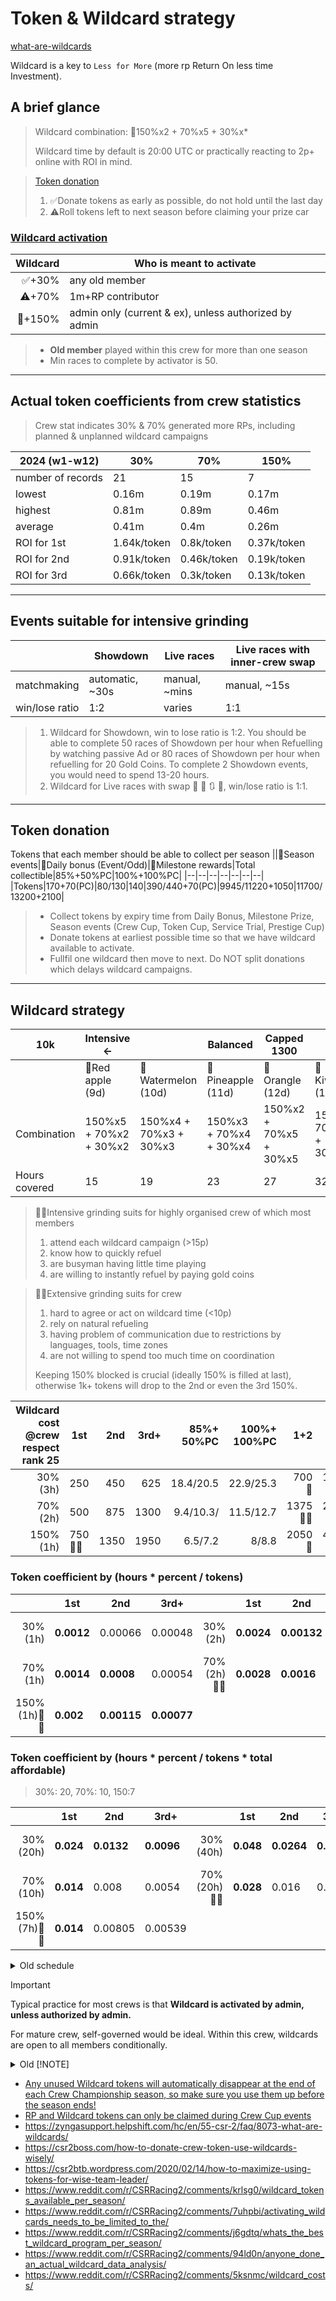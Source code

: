 # Token & Wildcard strategy

[what-are-wildcards](https://zyngasupport.helpshift.com/hc/en/55-csr-2/faq/8073-what-are-wildcards/)

Wildcard is a key to `Less for More` (more rp Return On less time Investment).

## A brief glance
> Wildcard combination: 🍊150%x2 + 70%x5 + 30%x*
> 
> Wildcard time by default is 20:00 UTC or practically reacting to 2p+ online with ROI in mind.

> [Token donation](#token-donation)
> 1. ✅️Donate tokens as early as possible, do not hold until the last day
> 3. ⚠️Roll tokens left to next season before claiming your prize car

### [Wildcard activation](#wildcard-strategy)
|Wildcard|Who is meant to activate|
|--:|--|
|✅️+30%|any old member|
|⚠️+70%|1m+RP contributor|
|🚫+150%|admin only (current & ex), unless authorized by admin|

> - **Old member** played within this crew for more than one season
> - Min races to complete by activator is 50.
---
## Actual token coefficients from crew statistics
> Crew stat indicates 30% & 70% generated more RPs, including planned & unplanned wildcard campaigns

|2024 (w1-w12)|30%|70%|150%|
|--|--|--|--|
|number of records|21|15|7|
|lowest|0.16m|0.19m|0.17m|
|highest|0.81m|0.89m|0.46m|
|average|0.41m|0.4m|0.26m|
|ROI for 1st|1.64k/token|0.8k/token|0.37k/token|
|ROI for 2nd|0.91k/token|0.46k/token|0.19k/token|
|ROI for 3rd|0.66k/token|0.3k/token|0.13k/token|
---
## Events suitable for intensive grinding
||Showdown|Live races|Live races with inner-crew swap|
|--|--|--|--|
|matchmaking|automatic, ~30s|manual, ~mins|manual, ~15s|
|win/lose ratio|1:2|varies|1:1|

> 1. Wildcard for Showdown, win to lose ratio is 1:2. You should be able to complete 50 races of Showdown per hour when Refuelling by watching passive Ad or 80 races of Showdown per hour when refuelling for 20 Gold Coins. To complete 2 Showdown events, you would need to spend 13-20 hours.
> 2. Wildcard for Live races with swap &#x1F501; &#x1F502; &#x1F503; &#x1F504;, win/lose ratio is 1:1.
---
## Token donation
Tokens that each member should be able to collect per season
||&#x1F4D8;Season events|&#x1F4D9;Daily bonus (Event/Odd)|&#x1F4D7;Milestone rewards|Total collectible|85%+50%PC|100%+100%PC|
|--|--|--|--|--|--|--|
|Tokens|170+70(PC)|80/130|140|390/440+70(PC)|9945/11220+1050|11700/13200+2100|

> - Collect tokens by expiry time from Daily Bonus, Milestone Prize, Season events (Crew Cup, Token Cup, Service Trial, Prestige Cup)
> - Donate tokens at earliest possible time so that we have wildcard available to activate.
> - Fullfil one wildcard then move to next. Do NOT split donations which delays wildcard campaigns.
---
## Wildcard strategy
|10k|Intensive <-||Balanced|Capped 1300||-> Extensive|
|--|--|--|--|--|--|--|
||&#x1F34E;Red apple (9d)|&#x1F349;Watermelon (10d)|&#x1F34D;Pineapple (11d)|&#x1F34A;Orangle (12d)|&#x1F95D;Kiwifruit (13d)|&#x1F34F;Green apple (14d)|
|Combination|150%x5 + 70%x2 + 30%x2|150%x4 + 70%x3 + 30%x3|150%x3 + 70%x4 + 30%x4|150%x2 + 70%x5 + 30%x5|150% + 70%x5 + 30%x7|150% + 70%x2 + 30%x13|
|Hours covered|15|19|23|27|32|44|

> 🍎🍉Intensive grinding suits for highly organised crew of which most members
> 1. attend each wildcard campaign (>15p)
> 2. know how to quickly refuel
> 3. are busyman having little time playing
> 4. are willing to instantly refuel by paying gold coins

> 🍏🥝Extensive grinding suits for crew
> 1. hard to agree or act on wildcard time (<10p)
> 2. rely on natural refueling
> 3. having problem of communication due to restrictions by languages, tools, time zones
> 4. are not willing to spend too much time on coordination
>
> Keeping 150% blocked is crucial (ideally 150% is filled at last), otherwise 1k+ tokens will drop to the 2nd or even the 3rd 150%.

|Wildcard cost @crew respect rank 25|1st|2nd|3rd+|85%+ 50%PC|100%+ 100%PC|1+2|+3|+4|+5|+6|+7|+*|
|-:|--|--:|--:|--:|--:|--:|:-:|:-:|--|:-:|--|:-:|
|30% (3h)|250|450|625|18.4/20.5|22.9/25.3|700🍎|1325🍉|1950&🍍|2575🍊|3200|3825🥝|🍏|
|70% (2h)|500|875|1300|9.4/10.3/|11.5/12.7|1375🍎🍏|2675🍉|3975🍍|5275🥝🍊|6575|7875||
|150% (1h)|750🍏🥝|1350|1950|6.5/7.2|8/8.8|2050🍊|4000🍍|5950🍉|7900🍎|9850|11800|

### Token coefficient by (hours * percent / tokens)
||1st|2nd|3rd+||1st|2nd|3rd+||1st|2nd|3rd+|
|--:|---|---|---|--:|---|---|---|--:|---|---|---|
|30%(1h)|**0.0012**|0.00066|0.00048|30%(2h)|**0.0024**|**0.00132**|0.00096|30%(3h)🥝🍏|**0.0036**|**0.00198**|**0.00144**|
|70%(1h)|**0.0014**|**0.0008**|0.00054|70%(2h)🍊🍍|**0.0028**|**0.0016**|**0.00108**|
|150%(1h)🍎🍉|**0.002**|**0.00115**|**0.00077**|||||||||

### Token coefficient by (hours * percent / tokens * total affordable)
> 30%: 20, 70%: 10, 150:7

||1st|2nd|3rd+||1st|2nd|3rd+||1st|2nd|3rd+|
|--:|---|---|---|--:|---|---|---|--:|---|---|---|
|30%(20h)|**0.024**|**0.0132**|**0.0096**|30%(40h)|**0.048**|**0.0264**|**0.0192**|30%(60h)🥝🍏|**0.072**|**0.0396**|**0.0288**|
|70%(10h)|**0.014**|0.008|0.0054|70%(20h)🍊🍍|**0.028**|0.016|0.0108|
|150%(7h)🍎🍉|**0.014**|0.00805|0.00539|||||||||

<details><summary>Old schedule</summary>
  
|Day (UTC)|Thu 1|Fri 2|Sat 3|Sun 4|Mon 5|Tue 6|Wed 7|Thu 8|Fri 9|Sat 10|Sun 11|Mon 12|Tue 13|Wed 14|
|--|--|--|--|--|--|--|--|--|--|--|--|--|--|--|
|🔶Weekly elite cup (8)|(1d)|0:00 - 9:59|||10:00 - 23:59|(1d)|(1d)|(1d)|0:00 - 9:59|||10:00 - 23:59|(1d)|(1d)||
|📘Token events (1)|40 (3d)||20 (2d)||||50 (1d)|20 (PC #7)|40 (3d)|||20 (1d)|50 (PC #19)||
|📘RP events|||30k (2d)|34.5k (2d)|86.4k (2d)||30k (1d) + 34.5k (2d)|300k (PC)||34.5 (2d)||30k (1d)|120.9k (2d)||
|🍏(14d)|30%|30%🚫|70% (1st)|🚫|30%|30%|30%|30%|30%🚫|70% (2nd)|🚫|30%|150% (1st)|30%|
|🥝(13d)|30%|🚫|70% (1st)|🚫|30%|30%|30%|30%|🚫|70% (2nd)|🚫|30%|150% (1st)||
|🍊(12d)|30%|🚫|70% (1st)|🚫|70% (2nd)|150% (1st)|30%|70% (3rd)|🚫|30%|🚫|70% (4th)|150% (2nd)||
|🍍(11d)|30%|🚫|70% (1st)|🚫|70% (2nd)|150% (1st)|70% (3rd)|150% (2nd)|🚫|70% (4th)|🚫|30%|150% (3rd)||
|🍉(10d)|150% (1st)|🚫|70% (1st)|🚫|150% (2nd)|30%||150% (3rd)|🚫|70% (2nd)|🚫|70% (3rd)|150% (4th)||
|🍎(9d)|150% (1st)|🚫|70% (1st)|🚫|150% (2nd)|150% (3rd)||150% (4th)|🚫|70% (2nd)|🚫|150% (5th)|150% (6th)||

</details>

> [!IMPORTANT]
> Typical practice for most crews is that **Wildcard is activated by admin, unless authorized by admin.**
>
> For mature crew, self-governed would be ideal. Within this crew, wildcards are open to all members conditionally.

<details><summary>Old [!NOTE]</summary>

>  Whoever activated wildcard is expected to generate 50k+RPs to be considered serious use of a wildcard.
>
> **Why do we favour planned wildcard campaigns?**
> 
> Wildcard is supposed to boost RP generation for as many as possible. Crew members are located worldwide. Agreeing on common wildcard time is hard.
> 
> If we activate unplanned wildcard often, most would either come unprepared or miss.
> 
> But we also expect some authorised unplanned wildcards, to find more suitable time, etc. Current 20:00 UTC was found by unplanned wildcards.
>
> #### Day & Time
> 
> ✅️Wildcard is used as a DAY reminder of 🔶Weekly elite cup, 📘Token events, 📘RP events.
> 
> ✅️According to measurement, between 18:00 - 21:00 UTC, there were 20 active members. Wildcard time having generated over 0.5m RPs are 20:00 UTC, 2:00 UTC. Tho*B at 6:00 UTC activated wildcard 70% which generated 0.48m by 7p, was not bad.
> 
> 🚫Crew stats indicates, crew is not as active as usual between 10:00 Fri - 9:59 Sat UTC and generated less than 0.2m RPs in 70% campaign. Better to skip this period of time.
>
> 🚫No major events on Sunday
>
> 🚫Showdown should have been completed by Wednesday
>
> ✅️Wildcard combination to cover 20+hours which is roughly equivalent to the time needed to complete two Showdown events.
> 
> ~~Only one wildcard campaign per day to avoid tiredness~~

</details>

- [Any unused Wildcard tokens will automatically disappear at the end of each Crew Championship season, so make sure you use them up before the season ends!](https://zyngasupport.helpshift.com/hc/en/55-csr-2/faq/8074-what-happens-to-my-wildcard-tokens-at-the-end-of-the-crew-championship-season/)
- [RP and Wildcard tokens can only be claimed during Crew Cup events](https://www.tumblr.com/csrracingofficial/178448763240/the-player-inbox-explained)
- https://zyngasupport.helpshift.com/hc/en/55-csr-2/faq/8073-what-are-wildcards/
- https://csr2boss.com/how-to-donate-crew-token-use-wildcards-wisely/
- https://csr2btb.wordpress.com/2020/02/14/how-to-maximize-using-tokens-for-wise-team-leader/
- https://www.reddit.com/r/CSRRacing2/comments/krlsg0/wildcard_tokens_available_per_season/
- https://www.reddit.com/r/CSRRacing2/comments/7uhpbi/activating_wildcards_needs_to_be_limited_to_the/
- https://www.reddit.com/r/CSRRacing2/comments/j6gdtq/whats_the_best_wildcard_program_per_season/
- https://www.reddit.com/r/CSRRacing2/comments/94ld0n/anyone_done_an_actual_wildcard_data_analysis/
- https://www.reddit.com/r/CSRRacing2/comments/5ksnmc/wildcard_costs/
